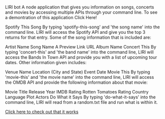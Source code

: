 LIRI bot
A node application that gives you information on songs, concerts and movies by accessing multiple APIs through your command line.
To see a demontration of this application Click Here!

Spotify This Song
By typing 'spotify-this-song' and 'the song name' into the command line. LIRI will access the Spotify API and give you the top 3 returns for that entry. Some of the song information that is included are:

Artist Name
Song Name
A Preview Link URL
Album Name
Concert This
By typing 'concert-this' and 'the band name' into the command line, LIRI will access the Bands In Town API and provide you with a list of upcoming tour dates. Other information given includes:

Venue Name
Location (City and State)
Event Date
Movie This
By typing 'movie-this' and 'the movie name' into the command line, LIRI will access the OMDB API and provide the following information about that movie:

Movie Title
Release Year
IMDB Rating
Rotten Tomatoes Rating
Country
Language
Plot
Actors
Do What it Says
By typing 'do-what-it-says' into the command line, LIRI will read from a random.txt file and run what is within it.

[Click here to check out that it works]([https://photos.google.com/share/AF1QipM0glvUTHnYfm8VuZya4ARNw6kerEsghbnygxxNUirNJl-qc6LEfPTf8QqA-1HBRw?key=OWtnNWFLX0s4Z0tTMUhFOU1fSlZ5ZDBPQlpKbmhR)
